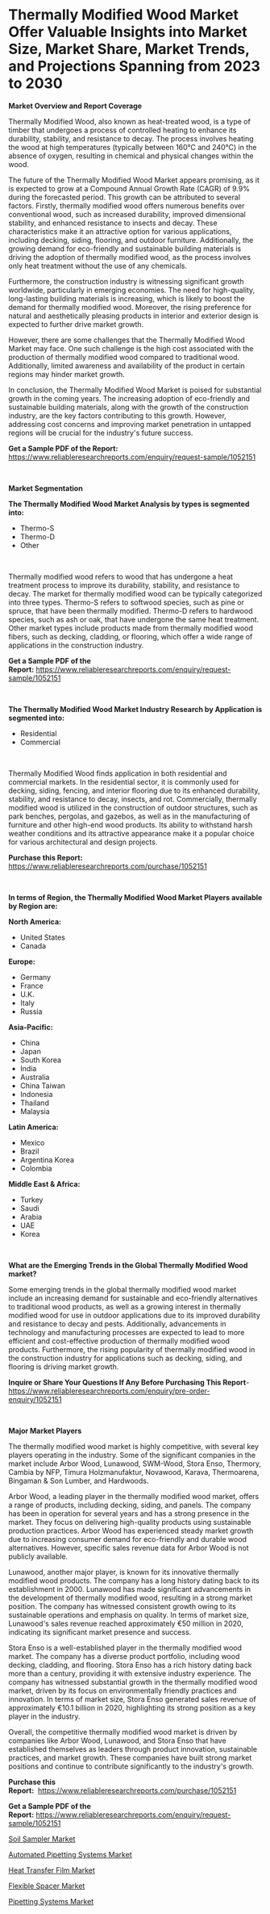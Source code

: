 <p><h1>Thermally Modified Wood Market Offer Valuable Insights into Market Size, Market Share, Market Trends, and Projections Spanning from 2023 to 2030</h1></p><p><strong>Market Overview and Report Coverage</strong></p>
<p><p>Thermally Modified Wood, also known as heat-treated wood, is a type of timber that undergoes a process of controlled heating to enhance its durability, stability, and resistance to decay. The process involves heating the wood at high temperatures (typically between 160°C and 240°C) in the absence of oxygen, resulting in chemical and physical changes within the wood.</p><p>The future of the Thermally Modified Wood Market appears promising, as it is expected to grow at a Compound Annual Growth Rate (CAGR) of 9.9% during the forecasted period. This growth can be attributed to several factors. Firstly, thermally modified wood offers numerous benefits over conventional wood, such as increased durability, improved dimensional stability, and enhanced resistance to insects and decay. These characteristics make it an attractive option for various applications, including decking, siding, flooring, and outdoor furniture. Additionally, the growing demand for eco-friendly and sustainable building materials is driving the adoption of thermally modified wood, as the process involves only heat treatment without the use of any chemicals.</p><p>Furthermore, the construction industry is witnessing significant growth worldwide, particularly in emerging economies. The need for high-quality, long-lasting building materials is increasing, which is likely to boost the demand for thermally modified wood. Moreover, the rising preference for natural and aesthetically pleasing products in interior and exterior design is expected to further drive market growth.</p><p>However, there are some challenges that the Thermally Modified Wood Market may face. One such challenge is the high cost associated with the production of thermally modified wood compared to traditional wood. Additionally, limited awareness and availability of the product in certain regions may hinder market growth.</p><p>In conclusion, the Thermally Modified Wood Market is poised for substantial growth in the coming years. The increasing adoption of eco-friendly and sustainable building materials, along with the growth of the construction industry, are the key factors contributing to this growth. However, addressing cost concerns and improving market penetration in untapped regions will be crucial for the industry's future success.</p></p>
<p><strong>Get a Sample PDF of the Report:</strong> <a href="https://www.reliableresearchreports.com/enquiry/request-sample/1052151">https://www.reliableresearchreports.com/enquiry/request-sample/1052151</a></p>
<p>&nbsp;</p>
<p><strong>Market Segmentation</strong></p>
<p><strong>The Thermally Modified Wood Market Analysis by types is segmented into:</strong></p>
<p><ul><li>Thermo-S</li><li>Thermo-D</li><li>Other</li></ul></p>
<p>&nbsp;</p>
<p><p>Thermally modified wood refers to wood that has undergone a heat treatment process to improve its durability, stability, and resistance to decay. The market for thermally modified wood can be typically categorized into three types. Thermo-S refers to softwood species, such as pine or spruce, that have been thermally modified. Thermo-D refers to hardwood species, such as ash or oak, that have undergone the same heat treatment. Other market types include products made from thermally modified wood fibers, such as decking, cladding, or flooring, which offer a wide range of applications in the construction industry.</p></p>
<p><strong>Get a Sample PDF of the Report:</strong>&nbsp;<a href="https://www.reliableresearchreports.com/enquiry/request-sample/1052151">https://www.reliableresearchreports.com/enquiry/request-sample/1052151</a></p>
<p>&nbsp;</p>
<p><strong>The Thermally Modified Wood Market Industry Research by Application is segmented into:</strong></p>
<p><ul><li>Residential</li><li>Commercial</li></ul></p>
<p>&nbsp;</p>
<p><p>Thermally Modified Wood finds application in both residential and commercial markets. In the residential sector, it is commonly used for decking, siding, fencing, and interior flooring due to its enhanced durability, stability, and resistance to decay, insects, and rot. Commercially, thermally modified wood is utilized in the construction of outdoor structures, such as park benches, pergolas, and gazebos, as well as in the manufacturing of furniture and other high-end wood products. Its ability to withstand harsh weather conditions and its attractive appearance make it a popular choice for various architectural and design projects.</p></p>
<p><strong>Purchase this Report:</strong>&nbsp; <a href="https://www.reliableresearchreports.com/purchase/1052151">https://www.reliableresearchreports.com/purchase/1052151</a></p>
<p>&nbsp;</p>
<p><strong>In terms of Region, the Thermally Modified Wood Market Players available by Region are:</strong></p>
<p>
    <p> <strong> North America: </strong>
        <ul>
            <li>United States</li>
            <li>Canada</li>
        </ul>
        </p> 
    <p> <strong> Europe: </strong>
        <ul>
            <li>Germany</li>
            <li>France</li>
            <li>U.K.</li>
            <li>Italy</li>
            <li>Russia</li>
        </ul>
        </p> 
    <p> <strong> Asia-Pacific: </strong>
        <ul>
            <li>China</li>
            <li>Japan</li>
            <li>South Korea</li>
            <li>India</li>
            <li>Australia</li>
            <li>China Taiwan</li>
            <li>Indonesia</li>
            <li>Thailand</li>
            <li>Malaysia</li>
        </ul>
        </p> 
    <p> <strong> Latin America: </strong>
        <ul>
            <li>Mexico</li>
            <li>Brazil</li>
            <li>Argentina Korea</li>
            <li>Colombia</li>
        </ul>
        </p> 
    <p> <strong> Middle East & Africa: </strong>
        <ul>
            <li>Turkey</li>
            <li>Saudi</li>
            <li>Arabia</li>
            <li>UAE</li>
            <li>Korea</li>
        </ul>
    </p>
    </p>
<p>&nbsp;</p>
<p><strong>What are the Emerging Trends in the Global Thermally Modified Wood market?</strong></p>
<p><p>Some emerging trends in the global thermally modified wood market include an increasing demand for sustainable and eco-friendly alternatives to traditional wood products, as well as a growing interest in thermally modified wood for use in outdoor applications due to its improved durability and resistance to decay and pests. Additionally, advancements in technology and manufacturing processes are expected to lead to more efficient and cost-effective production of thermally modified wood products. Furthermore, the rising popularity of thermally modified wood in the construction industry for applications such as decking, siding, and flooring is driving market growth.</p></p>
<p><strong>Inquire or Share Your Questions If Any Before Purchasing This Report</strong>- <a href="https://www.reliableresearchreports.com/enquiry/pre-order-enquiry/1052151">https://www.reliableresearchreports.com/enquiry/pre-order-enquiry/1052151</a></p>
<p>&nbsp;</p>
<p><strong>Major Market Players</strong></p>
<p><p>The thermally modified wood market is highly competitive, with several key players operating in the industry. Some of the significant companies in the market include Arbor Wood, Lunawood, SWM-Wood, Stora Enso, Thermory, Cambia by NFP, Timura Holzmanufaktur, Novawood, Karava, Thermoarena, Bingaman & Son Lumber, and Hardwoods. </p><p>Arbor Wood, a leading player in the thermally modified wood market, offers a range of products, including decking, siding, and panels. The company has been in operation for several years and has a strong presence in the market. They focus on delivering high-quality products using sustainable production practices. Arbor Wood has experienced steady market growth due to increasing consumer demand for eco-friendly and durable wood alternatives. However, specific sales revenue data for Arbor Wood is not publicly available.</p><p>Lunawood, another major player, is known for its innovative thermally modified wood products. The company has a long history dating back to its establishment in 2000. Lunawood has made significant advancements in the development of thermally modified wood, resulting in a strong market position. The company has witnessed consistent growth owing to its sustainable operations and emphasis on quality. In terms of market size, Lunawood's sales revenue reached approximately €50 million in 2020, indicating its significant market presence and success.</p><p>Stora Enso is a well-established player in the thermally modified wood market. The company has a diverse product portfolio, including wood decking, cladding, and flooring. Stora Enso has a rich history dating back more than a century, providing it with extensive industry experience. The company has witnessed substantial growth in the thermally modified wood market, driven by its focus on environmentally friendly practices and innovation. In terms of market size, Stora Enso generated sales revenue of approximately €10.1 billion in 2020, highlighting its strong position as a key player in the industry.</p><p>Overall, the competitive thermally modified wood market is driven by companies like Arbor Wood, Lunawood, and Stora Enso that have established themselves as leaders through product innovation, sustainable practices, and market growth. These companies have built strong market positions and continue to contribute significantly to the industry's growth.</p></p>
<p><strong>Purchase this Report:</strong>&nbsp;&nbsp;<a href="https://www.reliableresearchreports.com/purchase/1052151">https://www.reliableresearchreports.com/purchase/1052151</a></p>
<p></p>
<p><strong>Get a Sample PDF of the Report:</strong>&nbsp;<a href="https://www.reliableresearchreports.com/enquiry/request-sample/1052151">https://www.reliableresearchreports.com/enquiry/request-sample/1052151</a></p>
<p><p><a href="https://medium.com/@omamuller06/soil-sampler-market-insight-market-trends-growth-forecasted-from-2023-to-2030-229ef5122163">Soil Sampler Market</a></p><p><a href="https://medium.com/@candaceking17/automated-pipetting-systems-market-analysis-its-cagr-market-segmentation-and-global-industry-2c661b5f9a09">Automated Pipetting Systems Market</a></p><p><a href="https://github.com/dzharov81/Market-Research-Report-List-1/blob/main/heat-transfer-film-market.md">Heat Transfer Film Market</a></p><p><a href="https://github.com/scarol104/Market-Research-Report-List-1/blob/main/flexible-spacer-market.md">Flexible Spacer Market</a></p><p><a href="https://medium.com/@kyliebodei/pipetting-systems-market-size-reveals-the-best-marketing-channels-in-global-industry-3cb60e4fc926">Pipetting Systems Market</a></p></p>